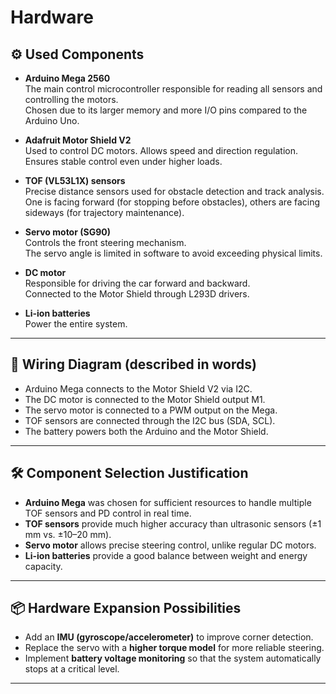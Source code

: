 # Hardware

## ⚙️ Used Components

- **Arduino Mega 2560**  
  The main control microcontroller responsible for reading all sensors and controlling the motors.  
  Chosen due to its larger memory and more I/O pins compared to the Arduino Uno.  

- **Adafruit Motor Shield V2**  
  Used to control DC motors. Allows speed and direction regulation.  
  Ensures stable control even under higher loads.  

- **TOF (VL53L1X) sensors**  
  Precise distance sensors used for obstacle detection and track analysis.  
  One is facing forward (for stopping before obstacles), others are facing sideways (for trajectory maintenance).  

- **Servo motor (SG90)**  
  Controls the front steering mechanism.  
  The servo angle is limited in software to avoid exceeding physical limits.  

- **DC motor**  
  Responsible for driving the car forward and backward.  
  Connected to the Motor Shield through L293D drivers.  

- **Li-ion batteries**  
  Power the entire system.  

---

## 🔌 Wiring Diagram (described in words)

- Arduino Mega connects to the Motor Shield V2 via I2C.  
- The DC motor is connected to the Motor Shield output M1.  
- The servo motor is connected to a PWM output on the Mega.  
- TOF sensors are connected through the I2C bus (SDA, SCL).  
- The battery powers both the Arduino and the Motor Shield.  

---

## 🛠️ Component Selection Justification

- **Arduino Mega** was chosen for sufficient resources to handle multiple TOF sensors and PD control in real time.  
- **TOF sensors** provide much higher accuracy than ultrasonic sensors (±1 mm vs. ±10–20 mm).  
- **Servo motor** allows precise steering control, unlike regular DC motors.  
- **Li-ion batteries** provide a good balance between weight and energy capacity.  

---

## 📦 Hardware Expansion Possibilities

- Add an **IMU (gyroscope/accelerometer)** to improve corner detection.  
- Replace the servo with a **higher torque model** for more reliable steering.  
- Implement **battery voltage monitoring** so that the system automatically stops at a critical level.  

---

